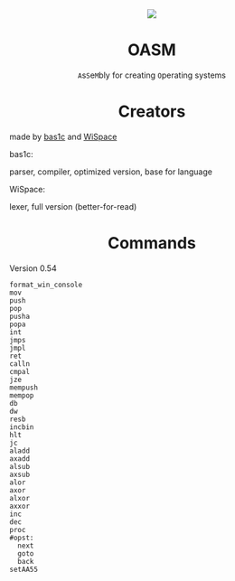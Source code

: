<div align="center">
<image src="OASM.png">
<h1> OASM </h1>

`A`s`S`e`M`bly for creating `O`perating systems

</div>

<h1 align="center"> Creators </h1>
made by <a href="https://github.com/bas1c1">bas1c</a> and <a href="https://github.com/WiSpace">WiSpace</a>

bas1c:

parser, compiler, optimized version, base for language

WiSpace:

lexer, full version (better-for-read)

<h1 align="center"> Commands </h1>

Version 0.54

```
format_win_console
mov
push
pop
pusha
popa
int
jmps
jmpl
ret
calln
cmpal
jze
mempush
mempop
db
dw
resb
incbin
hlt
jc
aladd
axadd
alsub
axsub
alor
axor
alxor
axxor
inc
dec
proc
#opst:
  next
  goto
  back
setAA55
```

